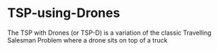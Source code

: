 # TSP-using-Drones
The TSP with Drones (or TSP-D) is a variation of the classic Travelling Salesman Problem where a drone sits on top of a truck
